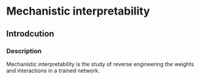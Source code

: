 # Mechanistic interpretability

## Introdcution

### Description

Mechanistic interpretability is the study of reverse engineering the weights and interactions in a trained network.